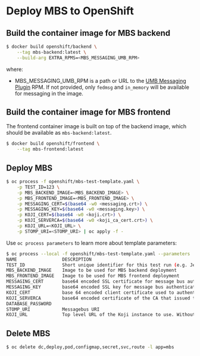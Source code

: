 Deploy MBS to OpenShift
=======================

## Build the container image for MBS backend

```bash
$ docker build openshift/backend \
    --tag mbs-backend:latest \
    --build-arg EXTRA_RPMS=<MBS_MESSAGING_UMB_RPM>
```

where:
* MBS_MESSAGING_UMB_RPM is a path or URL to the [UMB Messaging
  Plugin](https://github.com/release-engineering/mbs-messaging-umb) RPM. If not
  provided, only `fedmsg` and `in_memory` will be available for messaging in the
  image.

## Build the container image for MBS frontend

The frontend container image is built on top of the backend image, which should
be available as `mbs-backend:latest`.

```bash
$ docker build openshift/frontend \
    --tag mbs-frontend:latest
```

## Deploy MBS

```bash
$ oc process -f openshift/mbs-test-template.yaml \
    -p TEST_ID=123 \
    -p MBS_BACKEND_IMAGE=<MBS_BACKEND_IMAGE> \
    -p MBS_FRONTEND_IMAGE=<MBS_FRONTEND_IMAGE> \
    -p MESSAGING_CERT=$(base64 -w0 <messaging.crt>) \
    -p MESSAGING_KEY=$(base64 -w0 <messaging.key>) \
    -p KOJI_CERT=$(base64 -w0 <koji.crt>) \
    -p KOJI_SERVERCA=$(base64 -w0 <koji_ca_cert.crt>) \
    -p KOJI_URL=<KOJI_URL> \
    -p STOMP_URI=<STOMP_URI> | oc apply -f -
```

Use `oc process parameters` to learn more about template parameters:

```bash
$ oc process --local -f openshift/mbs-test-template.yaml --parameters
NAME                 DESCRIPTION                                                                             GENERATOR           VALUE
TEST_ID              Short unique identifier for this test run (e.g. Jenkins job number)                                         
MBS_BACKEND_IMAGE    Image to be used for MBS backend deployment                                                                 172.30.1.1:5000/myproject/mbs-backend:latest
MBS_FRONTEND_IMAGE   Image to be used for MBS frontend deployment                                                                172.30.1.1:5000/myproject/mbs-frontend:latest
MESSAGING_CERT       base64 encoded SSL certificate for message bus authentication                                               
MESSAGING_KEY        base64 encoded SSL key for message bus authentication                                                       
KOJI_CERT            base 64 encoded client certificate used to authenticate with Koji                                           
KOJI_SERVERCA        base64 encoded certificate of the CA that issued the HTTP server certificate for Koji                       
DATABASE_PASSWORD                                                                                            expression          [\w]{32}
STOMP_URI            Messagebus URI                                                                                              
KOJI_URL             Top level URL of the Koji instance to use. Without a '/' at the end.                                        
```

## Delete MBS

```bash
$ oc delete dc,deploy,pod,configmap,secret,svc,route -l app=mbs
```
